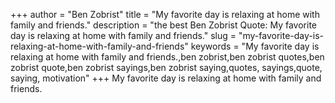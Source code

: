 +++
author = "Ben Zobrist"
title = "My favorite day is relaxing at home with family and friends."
description = "the best Ben Zobrist Quote: My favorite day is relaxing at home with family and friends."
slug = "my-favorite-day-is-relaxing-at-home-with-family-and-friends"
keywords = "My favorite day is relaxing at home with family and friends.,ben zobrist,ben zobrist quotes,ben zobrist quote,ben zobrist sayings,ben zobrist saying,quotes, sayings,quote, saying, motivation"
+++
My favorite day is relaxing at home with family and friends.
